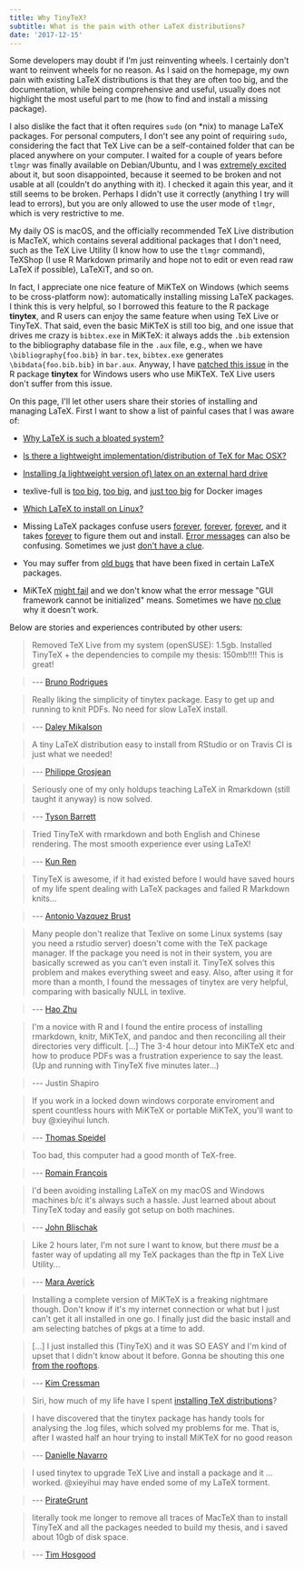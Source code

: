 ```yaml
---
title: Why TinyTeX?
subtitle: What is the pain with other LaTeX distributions?
date: '2017-12-15'
---
```


Some developers may doubt if I'm just reinventing wheels. I certainly don't want to reinvent wheels for no reason. As I said on the homepage, my own pain with existing LaTeX distributions is that they are often too big, and the documentation, while being comprehensive and useful, usually does not highlight the most useful part to me (how to find and install a missing package).

I also dislike the fact that it often requires `sudo` (on *nix) to manage LaTeX packages. For personal computers, I don't see any point of requiring `sudo`, considering the fact that TeX Live can be a self-contained folder that can be placed anywhere on your computer. I waited for a couple of years before `tlmgr` was finally available on Debian/Ubuntu, and I was [extremely excited](https://twitter.com/xieyihui/status/397238590523973632) about it, but soon disappointed, because it seemed to be broken and not usable at all (couldn't do anything with it). I checked it again this year, and it still seems to be broken. Perhaps I didn't use it correctly (anything I try will lead to errors), but you are only allowed to use the user mode of `tlmgr`, which is very restrictive to me.

My daily OS is macOS, and the officially recommended TeX Live distribution is MacTeX, which contains several additional packages that I don't need, such as the TeX Live Utility (I know how to use the `tlmgr` command), TeXShop (I use R Markdown primarily and hope not to edit or even read raw LaTeX if possible), LaTeXiT, and so on. 

In fact, I appreciate one nice feature of MiKTeX on Windows (which seems to be cross-platform now): automatically installing missing LaTeX packages. I think this is very helpful, so I borrowed this feature to the R package **tinytex**, and R users can enjoy the same feature when using TeX Live or TinyTeX. That said, even the basic MiKTeX is still too big, and one issue that drives me crazy is `bibtex.exe` in MiKTeX: it always adds the `.bib` extension to the bibliography database file in the `.aux` file, e.g., when we have `\bibliography{foo.bib}` in `bar.tex`, `bibtex.exe` generates `\bibdata{foo.bib.bib}` in `bar.aux`. Anyway, I have [patched this issue](https://github.com/yihui/tinytex/blob/4275a375c6/R/latex.R#L189-L196) in the R package **tinytex** for Windows users who use MiKTeX. TeX Live users don't suffer from this issue.

On this page, I'll let other users share their stories of installing and managing LaTeX. First I want to show a list of painful cases that I was aware of:

- [Why LaTeX is such a bloated system?](https://ubuntuforums.org/showthread.php?t=395863)

- [Is there a lightweight implementation/distribution of TeX for Mac OSX?](https://tex.stackexchange.com/q/43862/9128)

- [Installing (a lightweight version of) latex on an external hard drive](https://tex.stackexchange.com/q/81802/9128)

- texlive-full is [too big](https://github.com/rstudio/rticles/pull/130#issuecomment-313732003), [too big](https://github.com/rocker-org/rocker/issues/266), and [just too big](https://github.com/road2stat/liftr/issues/25) for Docker images

- [Which LaTeX to install on Linux?](https://tex.stackexchange.com/q/18939/9128)

- Missing LaTeX packages confuse users [forever](https://github.com/rstudio/rmarkdown/issues/359), [forever](https://github.com/rstudio/rmarkdown/issues/1076), [forever](https://github.com/rstudio/rmarkdown/issues/1393), and it takes [forever](https://twitter.com/xieyihui/status/763805846807547904) to figure them out and install. [Error messages](https://stackoverflow.com/q/47400936/559676) can also be confusing. Sometimes we just [don't have a clue](https://github.com/rstudio/bookdown/issues/507).

- You may suffer from [old bugs](https://github.com/rstudio/rmarkdown/issues/1505) that have been fixed in certain LaTeX packages.

- MiKTeX [might fail](https://github.com/rstudio/bookdown/issues/531) and we don't know what the error message "GUI framework cannot be initialized" means. Sometimes we have [no clue](https://stackoverflow.com/questions/48892499/compile-rmarkdown-document-with-render#comment84801684_48892499) why it doesn't work.

Below are stories and experiences contributed by other users:

> Removed TeX Live from my system (openSUSE): 1.5gb. Installed TinyTeX + the dependencies to compile my thesis: 150mb!!!! This is great!

> --- [Bruno Rodrigues](https://twitter.com/brodriguesco/status/942162790587957248)

<!-- -->

> Really liking the simplicity of tinytex package. Easy to get up and running to knit PDFs. No need for slow LaTeX install.

> --- [Daley Mikalson](https://twitter.com/lingwhatics/status/941766989424537602)

<!-- -->

> A tiny LaTeX distribution easy to install from RStudio or on Travis CI is just what we needed!

> --- [Philippe Grosjean](https://twitter.com/PhilGrosjean/status/941241878309232640)

<!-- -->

> Seriously one of my only holdups teaching LaTeX in Rmarkdown (still taught it anyway) is now solved.

> --- [ Tyson Barrett](https://twitter.com/healthandstats/status/941169151749406720)

<!-- -->

> Tried TinyTeX with rmarkdown and both English and Chinese rendering. The most smooth experience ever using LaTeX!

> --- [Kun Ren](https://twitter.com/renkun_ken/status/941352666730455041)

<!-- -->

> TinyTeX is awesome, if it had existed before I would have saved hours of my life spent dealing with LaTeX packages and failed R Markdown knits...

> --- [Antonio Vazquez Brust](https://github.com/rstudio/bookdown/issues/292#issuecomment-356480809)

<!-- -->

> Many people don't realize that Texlive on some Linux systems (say you need a rstudio server) doesn't come with the TeX package manager. If the package you need is not in their system, you are basically screwed as you can't even install it. TinyTeX solves this problem and makes everything sweet and easy. Also, after using it for more than a month, I found the  messages of tinytex are very helpful, comparing with basically NULL in texlive. 

> --- [Hao Zhu](https://community.rstudio.com/t/texlive-distribution-on-centos-for-rstudio-server-and-connect/2916)

<!-- -->

> I'm a novice with R and I found the entire process of installing rmarkdown, knitr, MiKTeX, and pandoc and then reconciling all their directories very difficult. [...] The 3-4 hour detour into MiKTeX etc and how to produce PDFs was a frustration experience to say the least. (Up and running with TinyTeX five minutes later...)

> --- Justin Shapiro

<!-- -->

> If you work in a locked down windows corporate enviroment and spent countless hours with MiKTeX or portable MiKTeX, you'll want to buy @xieyihui lunch.

> --- [Thomas Speidel](https://twitter.com/ThomasSpeidel/status/957856056108920835)

<!-- -->

> Too bad, this computer had a good month of TeX-free.

> --- [Romain François](https://twitter.com/romain_francois/status/979022989634174976)

<!-- -->

> I'd been avoiding installing LaTeX on my macOS and Windows machines b/c it's always such a hassle. Just learned about about TinyTeX today and easily got setup on both machines.

> --- [John Blischak](https://twitter.com/jdblischak/status/974066342780461056)

<!-- -->

> Like 2 hours later, I'm not sure I want to know, but there *must* be a faster way of updating all my TeX packages than the ftp in TeX Live Utility...

> --- [Mara Averick](https://twitter.com/dataandme/status/994531189217259521)

<!-- -->

> Installing a complete version of MiKTeX is a freaking nightmare though. Don't know if it's my internet connection or what but I just can't get it all installed in one go. I finally just did the basic install and am selecting batches of pkgs at a time to add.

> [...] I just installed this (TinyTeX) and it was SO EASY and I'm kind of upset that I didn't know about it before. Gonna be shouting this one [from the rooftops](https://twitter.com/swmpkim/status/1014546819085369344).

> --- [Kim Cressman](https://twitter.com/swmpkim/status/1014514680088399874)

<!-- -->

> Siri, how much of my life have I spent [installing TeX distributions](https://twitter.com/djnavarro/status/1112674242523361281)?

> I have discovered that the tinytex package has handy tools for analysing the .log files, which solved my problems for me. That is, after I wasted half an hour trying to install MiKTeX for no good reason

> --- [Danielle Navarro](https://twitter.com/djnavarro/status/1112687238196822016)

<!-- -->

> I used tinytex to upgrade TeX Live and install a package and it ... worked. @xieyihui may have ended some of my LaTeX torment.

> --- [PirateGrunt](https://twitter.com/FanninQED/status/1146857305285242880)

<!-- -->

> literally took me longer to remove all traces of MacTeX than to install TinyTeX and all the packages needed to build my thesis, and i saved about 10gb of disk space.

> --- [Tim Hosgood](https://twitter.com/tjohnhos/status/1175575859748638720)
